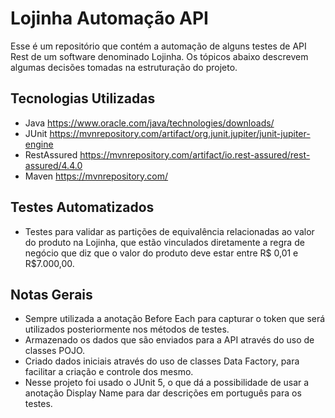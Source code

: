 # Lojinha Automação API

Esse é um repositório que contém a automação de alguns testes de API Rest de um software denominado Lojinha. Os tópicos abaixo descrevem algumas decisões tomadas na estruturação do projeto.

## Tecnologias Utilizadas

- Java https://www.oracle.com/java/technologies/downloads/
- JUnit https://mvnrepository.com/artifact/org.junit.jupiter/junit-jupiter-engine
-  RestAssured https://mvnrepository.com/artifact/io.rest-assured/rest-assured/4.4.0
- Maven
  https://mvnrepository.com/

## Testes Automatizados

- Testes para validar as partições de equivalência relacionadas ao valor do produto na Lojinha, que estão vinculados diretamente a regra de negócio que diz que o valor do produto deve estar entre R$ 0,01 e R$7.000,00.


## Notas Gerais

- Sempre utilizada a anotação Before Each para capturar o token que será utilizados posteriormente nos métodos de testes.
- Armazenado os dados que são enviados para a API através do uso de classes POJO.
- Criado dados iniciais através do uso de classes Data Factory, para facilitar a criação e controle dos mesmo.
- Nesse projeto foi usado o JUnit 5, o que dá a possibilidade de usar a anotação Display Name para dar descrições em português para os testes.
